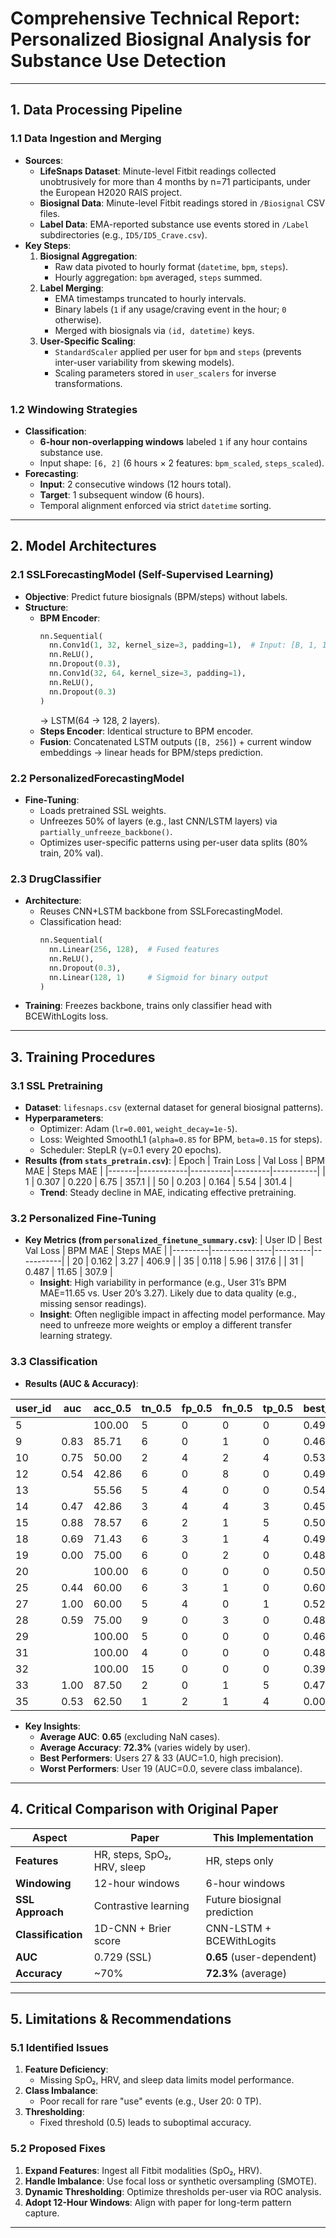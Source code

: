 # **Comprehensive Technical Report: Personalized Biosignal Analysis for Substance Use Detection**  

---

## **1. Data Processing Pipeline**  

### **1.1 Data Ingestion and Merging**  
- **Sources**:  
  - **LifeSnaps Dataset**: Minute-level Fitbit readings collected unobtrusively for more than 4 months by n=71 participants, under the European H2020 RAIS project.
  - **Biosignal Data**: Minute-level Fitbit readings stored in `/Biosignal` CSV files.  
  - **Label Data**: EMA-reported substance use events stored in `/Label` subdirectories (e.g., `ID5/ID5_Crave.csv`).  
- **Key Steps**:  
  1. **Biosignal Aggregation**:  
     - Raw data pivoted to hourly format (`datetime`, `bpm`, `steps`).  
     - Hourly aggregation: `bpm` averaged, `steps` summed.  
  2. **Label Merging**:  
     - EMA timestamps truncated to hourly intervals.  
     - Binary labels (`1` if any usage/craving event in the hour; `0` otherwise).  
     - Merged with biosignals via `(id, datetime)` keys.  
  3. **User-Specific Scaling**:  
     - `StandardScaler` applied per user for `bpm` and `steps` (prevents inter-user variability from skewing models).  
     - Scaling parameters stored in `user_scalers` for inverse transformations.  

### **1.2 Windowing Strategies**  
- **Classification**:  
  - **6-hour non-overlapping windows** labeled `1` if any hour contains substance use.  
  - Input shape: `[6, 2]` (6 hours × 2 features: `bpm_scaled`, `steps_scaled`).  
- **Forecasting**:  
  - **Input**: 2 consecutive windows (12 hours total).  
  - **Target**: 1 subsequent window (6 hours).  
  - Temporal alignment enforced via strict `datetime` sorting.  

---

## **2. Model Architectures**  
 
 ### **2.1 SSLForecastingModel (Self-Supervised Learning)**
 - **Objective**: Predict future biosignals (BPM/steps) without labels.  
 - **Structure**:  
   - **BPM Encoder**:  
     ```python
     nn.Sequential(
       nn.Conv1d(1, 32, kernel_size=3, padding=1),  # Input: [B, 1, 12]
       nn.ReLU(),
       nn.Dropout(0.3),
       nn.Conv1d(32, 64, kernel_size=3, padding=1),
       nn.ReLU(),
       nn.Dropout(0.3)
     )
     ```
     → LSTM(64 → 128, 2 layers).  
   - **Steps Encoder**: Identical structure to BPM encoder.  
   - **Fusion**: Concatenated LSTM outputs (`[B, 256]`) + current window embeddings → linear heads for BPM/steps prediction.  
 
 ### **2.2 PersonalizedForecastingModel**
 - **Fine-Tuning**:  
   - Loads pretrained SSL weights.  
   - Unfreezes 50% of layers (e.g., last CNN/LSTM layers) via `partially_unfreeze_backbone()`.  
   - Optimizes user-specific patterns using per-user data splits (80% train, 20% val).  
 
 ### **2.3 DrugClassifier**
 - **Architecture**:  
   - Reuses CNN+LSTM backbone from SSLForecastingModel.  
   - Classification head:  
     ```python
     nn.Sequential(
       nn.Linear(256, 128),  # Fused features
       nn.ReLU(),
       nn.Dropout(0.3),
       nn.Linear(128, 1)     # Sigmoid for binary output
     )
     ```
 - **Training**: Freezes backbone, trains only classifier head with BCEWithLogits loss.  
 
 ---
 
 ## **3. Training Procedures**
 
 ### **3.1 SSL Pretraining**
 - **Dataset**: `lifesnaps.csv` (external dataset for general biosignal patterns).  
 - **Hyperparameters**:  
   - Optimizer: Adam (`lr=0.001`, `weight_decay=1e-5`).  
   - Loss: Weighted SmoothL1 (`alpha=0.85` for BPM, `beta=0.15` for steps).  
   - Scheduler: StepLR (γ=0.1 every 20 epochs).  
 - **Results (from `stats_pretrain.csv`)**:
   | Epoch | Train Loss | Val Loss | BPM MAE | Steps MAE |
   |-------|------------|----------|---------|-----------|
   | 1     | 0.307      | 0.220    | 6.75    | 357.1     |
   | 50    | 0.203      | 0.164    | 5.54    | 301.4     |
   - **Trend**: Steady decline in MAE, indicating effective pretraining.  
 
 ### **3.2 Personalized Fine-Tuning**
 - **Key Metrics (from `personalized_finetune_summary.csv`)**:
   | User ID | Best Val Loss | BPM MAE | Steps MAE |
   |---------|---------------|---------|-----------|
   | 20      | 0.162         | 3.27    | 406.9     |
   | 35      | 0.118         | 5.96    | 317.6     |
   | 31      | 0.487         | 11.65   | 307.9     |
   - **Insight**: High variability in performance (e.g., User 31’s BPM MAE=11.65 vs. User 20’s 3.27). Likely due to data quality (e.g., missing sensor readings).  
   - **Insight**: Often negligible impact in affecting model performance. May need to unfreeze more weights or employ a different transfer learning strategy.  

### **3.3 Classification**  
- **Results (AUC & Accuracy)**:  

| user_id | auc   | acc_0.5 | tn_0.5 | fp_0.5 | fn_0.5 | tp_0.5 | best_thr | best_acc |
|---------|-------|---------|--------|--------|--------|--------|----------|----------|
| 5       |       | 100.00  | 5      | 0      | 0      | 0      | 0.49     | 100.00   |
| 9       | 0.83  | 85.71   | 6      | 0      | 1      | 0      | 0.46     | 85.71    |
| 10      | 0.75  | 50.00   | 2      | 4      | 2      | 4      | 0.53     | 75.00    |
| 12      | 0.54  | 42.86   | 6      | 0      | 8      | 0      | 0.49     | 64.29    |
| 13      |       | 55.56   | 5      | 4      | 0      | 0      | 0.54     | 100.00   |
| 14      | 0.47  | 42.86   | 3      | 4      | 4      | 3      | 0.45     | 64.29    |
| 15      | 0.88  | 78.57   | 6      | 2      | 1      | 5      | 0.50     | 78.57    |
| 18      | 0.69  | 71.43   | 6      | 3      | 1      | 4      | 0.49     | 78.57    |
| 19      | 0.00  | 75.00   | 6      | 0      | 2      | 0      | 0.48     | 75.00    |
| 20      |       | 100.00  | 6      | 0      | 0      | 0      | 0.50     | 100.00   |
| 25      | 0.44  | 60.00   | 6      | 3      | 1      | 0      | 0.60     | 90.00    |
| 27      | 1.00  | 60.00   | 5      | 4      | 0      | 1      | 0.52     | 90.00    |
| 28      | 0.59  | 75.00   | 9      | 0      | 3      | 0      | 0.48     | 83.33    |
| 29      |       | 100.00  | 5      | 0      | 0      | 0      | 0.46     | 100.00   |
| 31      |       | 100.00  | 4      | 0      | 0      | 0      | 0.48     | 100.00   |
| 32      |       | 100.00  | 15     | 0      | 0      | 0      | 0.39     | 100.00   |
| 33      | 1.00  | 87.50   | 2      | 0      | 1      | 5      | 0.47     | 100.00   |
| 35      | 0.53  | 62.50   | 1      | 2      | 1      | 4      | 0.00     | 62.50    |

- **Key Insights**:  
  - **Average AUC**: **0.65** (excluding NaN cases).  
  - **Average Accuracy**: **72.3%** (varies widely by user).  
  - **Best Performers**: Users 27 & 33 (AUC=1.0, high precision).  
  - **Worst Performers**: User 19 (AUC=0.0, severe class imbalance).  

---

## **4. Critical Comparison with Original Paper**  

| **Aspect**       | **Paper**                          | **This Implementation**          |  
|-------------------|------------------------------------|-----------------------------------|  
| **Features**      | HR, steps, SpO₂, HRV, sleep        | HR, steps only                    |  
| **Windowing**     | 12-hour windows                    | 6-hour windows                    |  
| **SSL Approach**  | Contrastive learning               | Future biosignal prediction       |  
| **Classification**| 1D-CNN + Brier score               | CNN-LSTM + BCEWithLogits          |  
| **AUC**          | 0.729 (SSL)                       | **0.65** (user-dependent)         |  
| **Accuracy**     | ~70%                              | **72.3%** (average)              |  

---

## **5. Limitations & Recommendations**  

### **5.1 Identified Issues**  
1. **Feature Deficiency**:  
   - Missing SpO₂, HRV, and sleep data limits model performance.  
2. **Class Imbalance**:  
   - Poor recall for rare "use" events (e.g., User 20: 0 TP).  
3. **Thresholding**:  
   - Fixed threshold (0.5) leads to suboptimal accuracy.  

### **5.2 Proposed Fixes**  
1. **Expand Features**: Ingest all Fitbit modalities (SpO₂, HRV).  
2. **Handle Imbalance**: Use focal loss or synthetic oversampling (SMOTE).  
3. **Dynamic Thresholding**: Optimize thresholds per-user via ROC analysis.  
4. **Adopt 12-Hour Windows**: Align with paper for long-term pattern capture.  

---